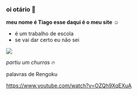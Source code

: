 ### oi otário 👋

**meu nome é Tiago esse daqui é o meu site** ☺️

- é um trabalho de escola
- se vai dar certo eu não sei

![](https://media.tenor.com/kEG4ssXpTZUAAAAC/odeio-pobre-rengoku.gif)

_partiu um churras_ 🔥

palavras de Rengoku 

https://www.youtube.com/watch?v=OZQh9XqEXuA
<!--
**thiagoDKN/thiagoDKN** is a ✨ _special_ ✨ repository because its `README.md` (this file) appears on your GitHub profile.

Here are some ideas to get you started:

- 🔭 I’m currently working on ...
- 🌱 I’m currently learning ...
- 👯 I’m looking to collaborate on ...
- 🤔 I’m looking for help with ...
- 💬 Ask me about ...
- 📫 How to reach me: ...
- 😄 Pronouns: ...
- ⚡ Fun fact: ...
-->
